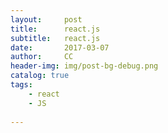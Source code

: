 ```yaml
---
layout:     post
title:      react.js
subtitle:   react.js
date:       2017-03-07
author:     CC
header-img: img/post-bg-debug.png
catalog: true
tags:
    - react
    - JS
    
---
```


